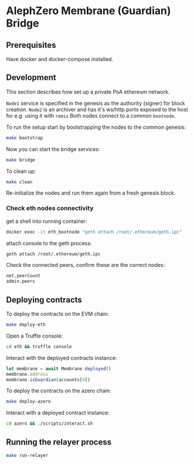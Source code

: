 # AlephZero Membrane (Guardian) Bridge

## Prerequisites

Have docker and docker-compose installed.

## Development

This section describes how set up a private PoA ethereum network.

`Node1` service is specified in the genesis as the authority (signer) for block creation.
`Node2` is an archiver and has it's ws/http ports exposed to the host for e.g. using it with `remix`
Both nodes connect to a common `bootnode`.

To run the setup start by bootstrapping the nodes to the common genesis:

```bash
make bootstrap
```

Now you can start the bridge services:

```bash
make bridge
```

To clean up:

```bash
make clean
```

Re-initialize the nodes and run them again from a fresh genesis block.

### Check eth nodes connectivity

get a shell into running container:

```bash
docker exec -it eth_bootnode "geth attach /root/.ethereum/geth.ipc"
```

attach console to the geth process:

```bash
geth attach /root/.ethereum/geth.ipc
```

Check the connected peers, confirm these are the correct nodes:

```bash
net.peerCount
admin.peers
```

## Deploying contracts

To deploy the contracts on the EVM chain:

```bash
make deploy-eth
```

Open a Truffle console:

```bash
cd eth && truffle console
```

Interact with the deployed contracts instance:

```javascript
let membrane = await Membrane.deployed()
membrane.address
membrane.isGuardian(accounts[0])
```

To deploy the contracts on the azero chain:

```bash
make deploy-azero
```

Interact with a deployed contract instance:

```bash
cd azero && ./scripts/interact.sh
```

## Running the relayer process

```bash
make run-relayer
```
